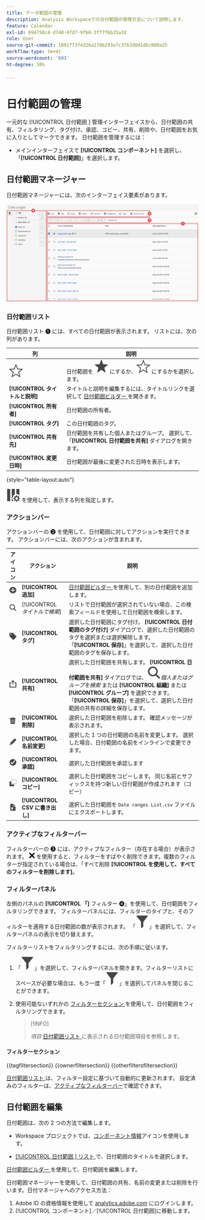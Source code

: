 ```yaml
---
title: データ範囲の管理
description: Analysis Workspaceでの日付範囲の管理方法について説明します。
feature: Calendar
exl-id: 694758c4-d740-4fd7-9fb0-3ff7f6b25a3d
role: User
source-git-commit: 1891f73f4326a178b293e7c3763d0d1dbc000a25
workflow-type: tm+mt
source-wordcount: '603'
ht-degree: 30%

---
```


# 日付範囲の管理


一元的な [!UICONTROL  日付範囲 ] 管理インターフェイスから、日付範囲の共有、フィルタリング、タグ付け、承認、コピー、共有、削除や、日付範囲をお気に入りとしてマークできます。 日付範囲を管理するには：

* メインインターフェイスで **[!UICONTROL コンポーネント]** を選択し、「**[!UICONTROL 日付範囲]**」を選択します。


## 日付範囲マネージャー

日付範囲マネージャーには、次のインターフェイス要素があります。

![ 日付範囲インターフェイス ](assets/date-ranges-manager.png)

### 日付範囲リスト

日付範囲リスト ➊ には、すべての日付範囲が表示されます。 リストには、次の列があります。

| 列 | 説明 |
| --- | --- | 
| ![StarOutline](/help/assets/icons/StarOutline.svg) | 日付範囲を ![ 星 ](/help/assets/icons/Star.svg) にするか、![ 星アウトライン ](/help/assets/icons/StarOutline.svg) にするかを選択します。 |
| **[!UICONTROL タイトルと説明]** | タイトルと説明を編集するには、タイトルリンクを選択して [ 日付範囲ビルダー ](/help/components/date-ranges/create.md#date-range-builder) を開きます。 |
| **[!UICONTROL 所有者]** | 日付範囲の所有者。 |
| **[!UICONTROL タグ]** | この日付範囲のタグ。 |
| **[!UICONTROL 共有先]** | 日付範囲を共有した個人またはグループ。 選択して、「**[!UICONTROL 日付範囲を共有]** ダイアログを開きます。 |
| **[!UICONTROL 変更日時]** | 日付範囲が最後に変更された日時を表示します。 |

{style="table-layout:auto"}

![ColumnSetting](/help/assets/icons/ColumnSetting.svg) を使用して、表示する列を指定します。

### アクションバー

アクションバーの ➋ を使用して、日付範囲に対してアクションを実行できます。 アクションバーには、次のアクションが含まれます。

| アイコン | アクション | 説明 |
|:---:|---|---|
| ![AddCircle](/help/assets/icons/AddCircle.svg) | **[!UICONTROL 追加]** | [ 日付範囲ビルダー ](create.md#date-range-builder) を使用して、別の日付範囲を追加します。 |
| ![検索](/help/assets/icons/Search.svg) | [!UICONTROL *タイトルで検索*] | リストで日付範囲が選択されていない場合、この検索フィールドを使用して日付範囲を検索します。 |
| ![ラベル](/help/assets/icons/Label.svg) | **[!UICONTROL タグ]** | 選択した日付範囲にタグ付け。 **[!UICONTROL 日付範囲のタグ付け]** ダイアログで、選択した日付範囲のタグを選択または選択解除します。 「**[!UICONTROL 保存]**」を選択して、選択した日付範囲のタグを保存します。 |
| ![共有](/help/assets/icons/ShareAlt.svg) | **[!UICONTROL 共有]** | 選択した日付範囲を共有します。 **[!UICONTROL 日付範囲を共有]** ダイアログでは、![ 検索 ](/help/assets/icons/Search.svg)*個人またはグループを検索* または **[!UICONTROL 組織]** または **[!UICONTROL グループ]** を選択できます。 「**[!UICONTROL 保存]**」を選択して、選択した日付範囲の共有の詳細を保存します。 |
| ![削除](/help/assets/icons/Delete.svg) | **[!UICONTROL 削除]** | 選択した日付範囲を削除します。 確認メッセージが表示されます。 |
| ![編集](/help/assets/icons/Edit.svg) | **[!UICONTROL 名前変更]** | 選択した 1 つの日付範囲の名前を変更します。 選択した場合、日付範囲の名前をインラインで変更できます。 |
| ![CheckmarkCircle](/help/assets/icons/CheckmarkCircle.svg) | **[!UICONTROL 承認]** | 選択した日付範囲を承認します |
| ![コピー](/help/assets/icons/Copy.svg) | **[!UICONTROL コピー]** | 選択した日付範囲をコピーします。 同じ名前とサフィックスを持つ新しい日付範囲が作成されます（コピー） |
| ![FileCSV](/help/assets/icons/FileCSV.svg) | **[!UICONTROL CSV に書き出し]** | 選択した日付範囲を `Date ranges List.csv` ファイルにエクスポートします。 |

### アクティブなフィルターバー

フィルターバーの ➌ には、アクティブなフィルター（存在する場合）が表示されます。 ![CrossSize75](/help/assets/icons/CrossSize75.svg) を使用すると、フィルターをすばやく削除できます。複数のフィルターが指定されている場合は、「すべて削除 **[!UICONTROL を使用して、すべてのフィルターを削除します]**。

### フィルターパネル

左側のパネルの **[!UICONTROL 「]** フィルター ➍」を使用して、日付範囲をフィルタリングできます。 フィルターパネルには、フィルターのタイプと、そのフィルターを適用する日付範囲の数が表示されます。 「![フィルター](/help/assets/icons/Filter.svg)」を選択して、フィルターパネルの表示を切り替えます。

フィルターリストをフィルタリングするには、次の手順に従います。

1. 「![フィルター](/help/assets/icons/Filter.svg)」を選択して、フィルターパネルを開きます。フィルターリストにスペースが必要な場合は、もう一度「![フィルター](/help/assets/icons/Filter.svg)」を選択してパネルを閉じることができます。
1. 使用可能ないずれかの [ フィルターセクション ](#filter-sections) を使用して、日付範囲をフィルタリングできます。

   >[!INFO]
   >
   >*項目* [ 日付範囲リスト ](#date-ranges-list) に表示される日付範囲項目を参照します。
   > 

#### フィルターセクション

{{tagfiltersection}}
{{ownerfiltersection}}
{{otherfiltersfiltersection}}


[ 日付範囲リスト ](#date-ranges-list) は、フィルター設定に基づいて自動的に更新されます。 設定済みのフィルターは、[アクティブなフィルターバー](#active-filter-bar)で確認できます。


## 日付範囲を編集

日付範囲は、次の 2 つの方法で編集します。

* Workspace プロジェクトでは、[コンポーネント情報](/help/components/use-components-in-workspace.md#component-info)アイコンを使用します。

* [[!UICONTROL  日付範囲 ] リスト ](#date-ranges-list) で、日付範囲のタイトルを選択します。

[ 日付範囲ビルダー ](/help/components/date-ranges/create.md#date-range-builder) を使用して、日付範囲を編集します。




日付範囲マネージャーを使用して、日付範囲の共有、名前の変更または削除を行います。日付マネージャヘのアクセス方法：

1. Adobe ID の資格情報を使用して [analytics.adobe.com](https://analytics.adobe.com) にログインします。
1. [!UICONTROL コンポーネント]／[!UICONTROL 日付範囲]に移動します。


<!--

## Interface

![Date Ranges with Example range highlighted.](../assets/date-range-ui.png)

The date range manager includes the following options:

* **Add**: Create a new date range. See [create a date range](create.md) for more information.
* **Search by title**: Search for a date range by title. Results are filtered based on text entered here.
* **Filter**: Filter date ranges using the left column. You can filter by custom tag, owner, created by you, your favorites, approved, or shared with you. You can also search for desired filters.
* **Favorite**: Click the ![star](../assets/star.png) icon next to a date range to add it to your favorites.
* **Customize columns**: Click the ![columns](../assets/columns.png) icon to show or hide columns in the date range manager.

Click the checkbox next to one or more date ranges for more options.

* **Tag**: Apply a tag to all selected date ranges. Tags help you organize date ranges, and let you filter them using the left column.
* **Share**: Share a date range to other Experience Cloud users. If you are a product administrator, you can also share to the entire organization or groups. Date ranges that are shared to other users in your organization include a ![shared](../assets/shared.png) icon next to the title.
* **Delete**: Permanently delete the selected date range(s).
* **Rename**: If a single date range is selected, you can change its title.
* **Approve**: If you are a product admin, you can add a stamp of approval to a date range. Approved date ranges inform users in your organization that they are 'official', differentiating them from date ranges created by other users in your organization. Approved date ranges include a ![approved](../assets/approved.png) icon next to the title.
* **Unapprove**: If you are a product admin and select a date range that is already approved, you can unapprove it.
* **Copy**: Create a copy of the selected date range(s). Copying date ranges appends `(Copy)` to the end of the title of the newly copied date range(s).
* **Export to CSV**: Exports all selected date ranges into a CSV file. Columns in the resulting CSV file include all visible columns in the date range manager.
-->